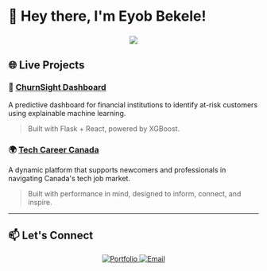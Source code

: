 # 👋 Hey there, I'm Eyob Bekele!
<h3 align="center">
  <img src="https://readme-typing-svg.herokuapp.com/?lines=Data-Driven+Engineer;Full-Stack+Developer;AI+Enthusiast;Founder+@+ChurnSight&center=true&width=380&height=45">
</h3>



## 🌐 Live Projects

### 🧠 **[ChurnSight Dashboard](https://churn-sight.com/dashboard)**  
A predictive dashboard for financial institutions to identify at-risk customers using explainable machine learning.  
> Built with Flask + React, powered by XGBoost.

### 🌍 **[Tech Career Canada](https://techcareercanada.com/)**  
A dynamic platform that supports newcomers and professionals in navigating Canada's tech job market.  
> Built with performance in mind, designed to inform, connect, and inspire.

---


## 📫 Let's Connect

<p align="center">
  <a href="https://laserblade21.github.io/">
    <img src="https://img.shields.io/badge/Portfolio-FF5722?style=for-the-badge&logo=google-chrome&logoColor=white" alt="Portfolio" />
  </a>
  <a href="mailto:eyobbekele112@gmail.com">
    <img src="https://img.shields.io/badge/Email-D14836?style=for-the-badge&logo=gmail&logoColor=white" alt="Email" />
  </a>
</p>

